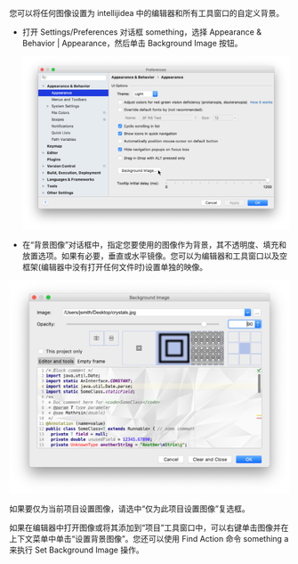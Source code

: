 您可以将任何图像设置为 intellijidea 中的编辑器和所有工具窗口的自定义背景。

- 打开 Settings/Preferences 对话框 something，选择 Appearance & Behavior | Appearance，然后单击 Background Image 按钮。

  ![The Background Image button in Appearance preferences](./.vuepress/public/background_image_prefs.png)

- 在“背景图像”对话框中，指定您要使用的图像作为背景，其不透明度、填充和放置选项。如果有必要，垂直或水平镜像。您可以为编辑器和工具窗口以及空框架(编辑器中没有打开任何文件时)设置单独的映像。

![The Background Image dialog](./.vuepress/public/background_image.png)

如果要仅为当前项目设置图像，请选中“仅为此项目设置图像”复选框。

如果在编辑器中打开图像或将其添加到“项目”工具窗口中，可以右键单击图像并在上下文菜单中单击“设置背景图像”。您还可以使用 Find Action 命令 something a 来执行 Set Background Image 操作。
